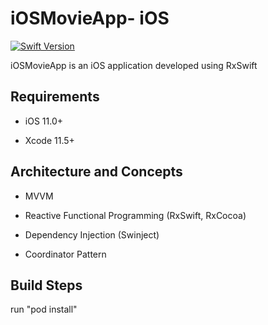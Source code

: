 # iOSMovieApp- iOS

[![Swift Version][swift-image]][swift-url]


iOSMovieApp is an iOS application developed using RxSwift



## Requirements

- iOS 11.0+

- Xcode 11.5+


## Architecture and Concepts

- MVVM

- Reactive Functional Programming (RxSwift, RxCocoa)

- Dependency Injection (Swinject)

- Coordinator Pattern


## Build Steps

run "pod install"

[swift-image]:https://img.shields.io/badge/swift-5.0-orange.svg

[swift-url]:  https://swift.org/
